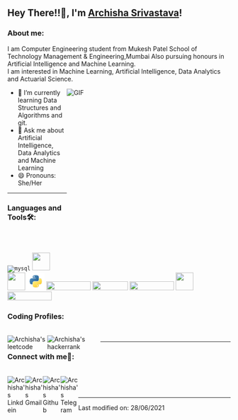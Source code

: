 <!--
**archisha13/archisha13** is a ✨ _special_ ✨ repository because its `README.md` (this file) appears on your GitHub profile.

Here are some ideas to get you started:

- 🔭 I’m currently working on ...
- 🌱 I’m currently learning ...
- 👯 I’m looking to collaborate on ...
- 🤔 I’m looking for help with ...
- 💬 Ask me about ...
- 📫 How to reach me: ...
- 😄 Pronouns: ...
- ⚡ Fun fact: ...
-->
## Hey There!!👋, I'm <a href="https://github.com/archisha13" target="_blank">Archisha Srivastava</a>!

### About me:
I am Computer Engineering student from Mukesh Patel School of Technology Management & Engineering,Mumbai 
Also pursuing honours in Artificial Intelligence and Machine Learning.<br/>
I am interested in Machine Learning, Artificial Intelligence, Data Analytics and Actuarial Science.

<img align="right" alt="GIF" src="https://i.pinimg.com/564x/45/21/07/4521078f4e9f085f2d7cfdcb4f7e25db.jpg" width="370" height="400" />

- 🌱 I’m currently learning Data Structures and Algorithms and git.
- 💬 Ask me about Artificial Intelligence, Data Analytics and Machine Learning
- 😄 Pronouns: She/Her
---

### Languages and Tools🛠:
<br/>

<code>  <img src="https://www.vectorlogo.zone/logos/mysql/mysql-icon.svg" alt="mysql" width="40" height="40"/></code>
<code><img height="40" width="40" src="https://www.naveedashfaq.me/img/c++.png"></code>
<code><img height="40" width="40" src="https://cdn.iconscout.com/icon/free/png-512/c-programming-569564.png"></code>
<code><img height="40" width="40" src="https://raw.githubusercontent.com/github/explore/80688e429a7d4ef2fca1e82350fe8e3517d3494d/topics/python/python.png"></code>
<code><img height="20" width="100" src="https://img.shields.io/badge/Microsoft_Excel-217346?style=for-the-badge&logo=microsoft-excel&logoColor=white"></code>
<code><img height="20" width="80" src="https://img.shields.io/badge/Colab-F9AB00?style=for-the-badge&logo=googlecolab&color=525252"></code>
<code><img height="20" width="100" src="https://img.shields.io/badge/Adobe%20Illustrator-FF9A00?style=for-the-badge&logo=adobe%20illustrator&logoColor=white"></code>
<code><img height="40" width="40" src="https://user-images.githubusercontent.com/674621/71187801-14e60a80-2280-11ea-94c9-e56576f76baf.png"></code>
<code><img height="20" width="100" src="https://img.shields.io/badge/Adobe%20Photoshop-31A8FF?style=for-the-badge&logo=Adobe%20Photoshop&logoColor=black"></code>


### Coding Profiles:
<br/>
</a><a href="https://leetcode.com/archisha13/" target="_blank">
  <img align="left" alt="Archisha's leetcode" width="90" src="https://img.shields.io/badge/leetcode-orange.svg?&style=for-the-badge&logo=leetcode&logoColor=white" />
</a><a href="https://www.hackerrank.com/archisha_srivas1" target="_blank">
  <img align="left" alt="Archisha's hackerrank" width="120" src="https://img.shields.io/badge/hacker rank-green.svg?&style=for-the-badge&logo=hackerrank&logoColor=white" />
</a>


---

### Connect with me🤙:
<br/>
<a href="https://www.linkedin.com/in/archisha-s-709179122//" target="_blank">
  <img align="left" alt="Archisha's Linkdein" width="40px" src="https://cdn3.iconfinder.com/data/icons/inficons/512/linkedin.png" />
</a><a href="mailto:archisha13@gmail.com" target="_blank">
  <img align="left" alt="Archisha's Gmail" width="40px" src="https://cdn4.iconfinder.com/data/icons/logos-brands-in-colors/48/google-gmail-256.png" />
</a><a href="https://github.com/archisha13" target="_blank">
  <img align="left" alt="Archisha's Github" width="40px" src="https://upload.wikimedia.org/wikipedia/commons/thumb/a/ae/Github-desktop-logo-symbol.svg/1024px-Github-desktop-logo-symbol.svg.png" />
</a>

<a href="https://t.me/Archisha_Srivastava" target="_blank">
  <img align="left" alt="Archisha's Telegram" width="40px" src="https://upload.wikimedia.org/wikipedia/commons/5/5a/Telegram_2019_simple_logo.svg" />
</a>

<br/>
<br/>

---

Last modified on: 28/06/2021
